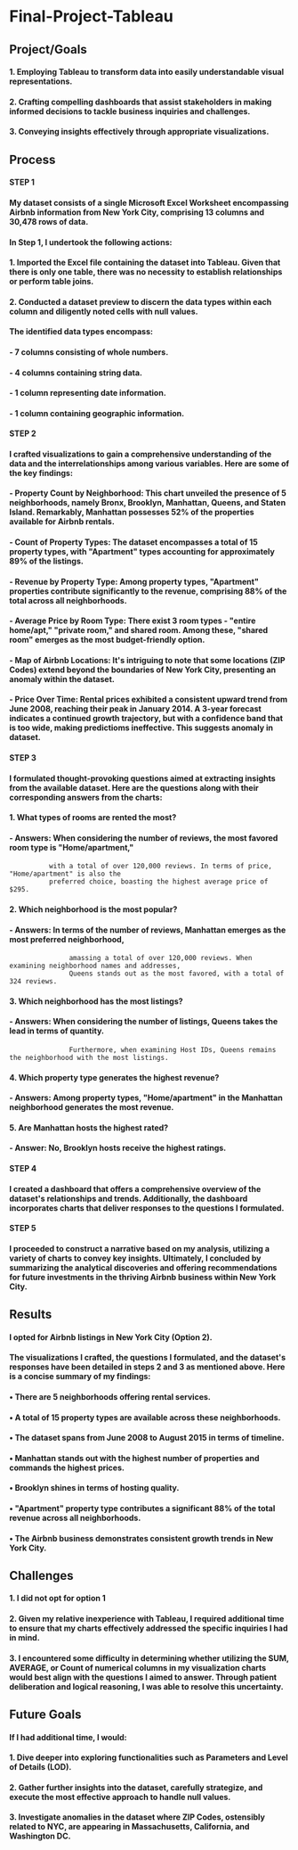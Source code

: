 # Final-Project-Tableau

## Project/Goals

#### 1. Employing Tableau to transform data into easily understandable visual representations.

#### 2. Crafting compelling dashboards that assist stakeholders in making informed decisions to tackle business inquiries and challenges.

#### 3. Conveying insights effectively through appropriate visualizations.


## Process

#### STEP 1

#### My dataset consists of a single Microsoft Excel Worksheet encompassing Airbnb information from New York City, comprising 13 columns and 30,478 rows of data.

#### In Step 1, I undertook the following actions:

#### 1. Imported the Excel file containing the dataset into Tableau. Given that there is only one table, there was no necessity to establish relationships or perform table joins.

#### 2. Conducted a dataset preview to discern the data types within each column and diligently noted cells with null values.

#### The identified data types encompass:

#### - 7 columns consisting of whole numbers.
#### - 4 columns containing string data.
#### - 1 column representing date information.
#### - 1 column containing geographic information.

#### STEP 2

#### I crafted visualizations to gain a comprehensive understanding of the data and the interrelationships among various variables. Here are some of the key findings:

#### - Property Count by Neighborhood: This chart unveiled the presence of 5 neighborhoods, namely Bronx, Brooklyn, Manhattan, Queens, and Staten Island. Remarkably, Manhattan possesses 52% of the properties available for Airbnb rentals.

#### - Count of Property Types: The dataset encompasses a total of 15 property types, with "Apartment" types accounting for approximately 89% of the listings.

#### - Revenue by Property Type: Among property types, "Apartment" properties contribute significantly to the revenue, comprising 88% of the total across all neighborhoods.

#### - Average Price by Room Type: There exist 3 room types - "entire home/apt," "private room," and shared room. Among these, "shared room" emerges as the most budget-friendly option.

#### - Map of Airbnb Locations: It's intriguing to note that some locations (ZIP Codes) extend beyond the boundaries of New York City, presenting an anomaly within the dataset.

#### - Price Over Time: Rental prices exhibited a consistent upward trend from June 2008, reaching their peak in January 2014. A 3-year forecast indicates a continued growth trajectory, but with a confidence band that is too wide, making predictioms ineffective. This suggests anomaly in dataset.

#### STEP 3

#### I formulated thought-provoking questions aimed at extracting insights from the available dataset. Here are the questions along with their corresponding answers from the charts:

#### 1. What types of rooms are rented the most?

   #### - Answers: When considering the number of reviews, the most favored room type is "Home/apartment,"
              with a total of over 120,000 reviews. In terms of price, "Home/apartment" is also the
              preferred choice, boasting the highest average price of $295.

#### 2. Which neighborhood is the most popular?

   #### - Answers: In terms of the number of reviews, Manhattan emerges as the most preferred neighborhood,
                   amassing a total of over 120,000 reviews. When examining neighborhood names and addresses,
                   Queens stands out as the most favored, with a total of 324 reviews.

#### 3. Which neighborhood has the most listings?

   #### - Answers: When considering the number of listings, Queens takes the lead in terms of quantity.
                   Furthermore, when examining Host IDs, Queens remains the neighborhood with the most listings.

#### 4. Which property type generates the highest revenue?

   #### - Answers: Among property types, "Home/apartment" in the Manhattan neighborhood generates the most revenue.

#### 5. Are Manhattan hosts the highest rated?
   #### - Answer: No, Brooklyn hosts receive the highest ratings.


#### STEP 4

#### I created a dashboard that offers a comprehensive overview of the dataset's relationships and trends. Additionally, the dashboard incorporates charts that deliver responses to the questions I formulated.

#### STEP 5
#### I proceeded to construct a narrative based on my analysis, utilizing a variety of charts to convey key insights. Ultimately, I concluded by summarizing the analytical discoveries and offering recommendations for future investments in the thriving Airbnb business within New York City.


## Results

#### I opted for Airbnb listings in New York City (Option 2).

#### The visualizations I crafted, the questions I formulated, and the dataset's responses have been detailed in steps 2 and 3 as mentioned above. Here is a concise summary of my findings:

#### • There are 5 neighborhoods offering rental services.

#### • A total of 15 property types are available across these neighborhoods.

#### • The dataset spans from June 2008 to August 2015 in terms of timeline.

#### • Manhattan stands out with the highest number of properties and commands the highest prices.

#### • Brooklyn shines in terms of hosting quality.

#### • "Apartment" property type contributes a significant 88% of the total revenue across all neighborhoods.

#### • The Airbnb business demonstrates consistent growth trends in New York City.


## Challenges 

#### 1. I did not opt for option 1

#### 2.  Given my relative inexperience with Tableau, I required additional time to ensure that my charts effectively addressed the specific inquiries I had in mind.

#### 3.  I encountered some difficulty in determining whether utilizing the SUM, AVERAGE, or Count of numerical columns in my visualization charts would best align with the questions I aimed to answer. Through patient deliberation and logical reasoning, I was able to resolve this uncertainty.

## Future Goals

#### If I had additional time, I would:

#### 1. Dive deeper into exploring functionalities such as Parameters and Level of Details (LOD).

#### 2. Gather further insights into the dataset, carefully strategize, and execute the most effective approach to handle null values.

#### 3. Investigate anomalies in the dataset where ZIP Codes, ostensibly related to NYC, are appearing in Massachusetts, California, and Washington DC.

